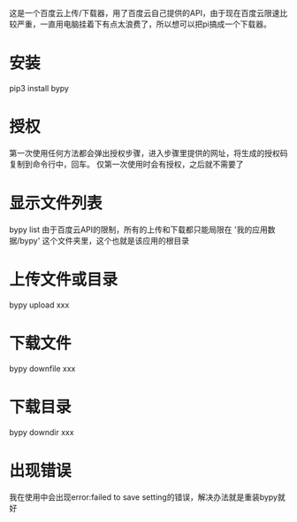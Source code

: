 这是一个百度云上传/下载器，用了百度云自己提供的API，由于现在百度云限速比较严重，一直用电脑挂着下有点太浪费了，所以想可以把pi搞成一个下载器。

# 安装
pip3 install bypy

# 授权
第一次使用任何方法都会弹出授权步骤，进入步骤里提供的网址，将生成的授权码复制到命令行中，回车。
仅第一次使用时会有授权，之后就不需要了

# 显示文件列表

bypy list
由于百度云API的限制，所有的上传和下载都只能局限在 '我的应用数据/bypy' 这个文件夹里，这个也就是该应用的根目录

# 上传文件或目录
bypy upload xxx

# 下载文件
bypy downfile xxx

# 下载目录
bypy downdir xxx

# 出现错误

我在使用中会出现error:failed to save setting的错误，解决办法就是重装bypy就好